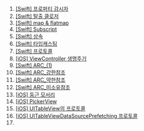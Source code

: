 1. [[Swift] 프로퍼티 감시자](https://velog.io/@chagmn/Swift-프로퍼티-감시자)
2. [[Swift] 탈출 클로저](https://velog.io/@chagmn/Swift-탈출-클로저)
3. [[Swift] map & flatmap](https://velog.io/@chagmn/Swift-map-flatmap)
4. [[Swift] Subscript](https://velog.io/@chagmn/Swift-Subscript)
5. [[Swift] 상속](https://velog.io/@chagmn/Swift-상속)
6. [[Swift] 타입캐스팅](https://velog.io/@chagmn/Swift-타입캐스팅)
7. [[Swift] 프로토콜](https://velog.io/@chagmn/Swift프로토콜)
8. [[iOS] ViewController 생명주기](https://velog.io/@chagmn/iOS-ViewController-생명주기)
9. [[Swift] ARC_(1)](https://velog.io/@chagmn/Swift-ARC1)
10. [[Swift] ARC_강한참조](https://velog.io/@chagmn/SwiftARC강한참조)
11. [[Swift] ARC_약한참조](https://velog.io/@chagmn/Swift-ARC약한참조)
12. [[Swift] ARC_미소유참조](https://velog.io/@chagmn/Swift-ARC미소유참조)
13. [[iOS] 둥근 모서리](https://velog.io/@chagmn/iOS-둥근-모서리)
14. [[iOS] PickerView](https://velog.io/@chagmn/iOS-PickerView)
15. [[iOS] UITableView의 프로토콜](https://velog.io/@chagmn/iOS-UITableView의-프로토콜)
16. [[iOS] UITableViewDataSourcePrefetching 프로토콜](https://velog.io/@chagmn/iOS-UITableViewDataSourcePrefetching-프로토콜)
17.

